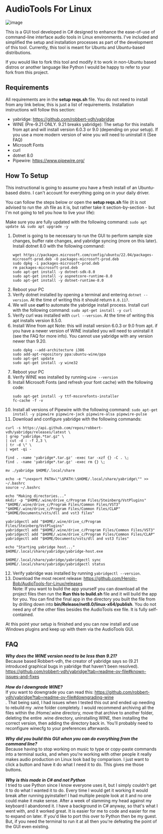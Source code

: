 # AudioTools For Linux

![image](https://github.com/user-attachments/assets/e83b372d-8708-4ad5-b606-3a6268d0b21d)

This is a GUI tool developed in C# designed to enhance the ease-of-use of command-line interface audio tools in Linux environments. I've included and simplified the setup and installation processes as part of the development of this tool. Currently, this tool is meant for Ubuntu and Ubuntu-based distributions.

If you would like to fork this tool and modify it to work in non-Ubuntu based distros or another language like Python I would be happy to refer to your fork from this project.

## Requirements
All requirements are in the <b>setup reqs.sh</b> file. You do not need to install from any link below, this is just a list of requirements. Installation instructions will follow this section:
- yabridge: https://github.com/robbert-vdh/yabridge
- WINE (Pre-9.21 ONLY. 9.21 breaks yabridge): The setup for this installs from apt and will install version 6.0.3 or 9.0 (depending on your setup). If you use a more modern version of wine you will need to uninstall it (See FAQ)
- Microsoft Fonts
- curl
- dotnet 8.0
- Pipewire: https://www.pipewire.org/

## How To Setup
This instructional is going to assume you have a fresh install of an Ubuntu-based distro. I can't account for everything going on in your daily driver.

You can follow the steps below or open the <b>setup reqs.sh</b> file (it is not advised to run the .sh file as it is, but rather take it section-by-section - but I'm not going to tell you how to live your life):

Make sure you are fully updated with the following command: ```sudo apt update && sudo apt upgrade -y```

1. Dotnet is going to be necessary to run the GUI to perform sample size changes, buffer rate changes, and yabridge syncing (more on this later). Install dotnet 8.0 with the following command:<br>
   ```
   wget https://packages.microsoft.com/config/ubuntu/22.04/packages-microsoft-prod.deb -O packages-microsoft-prod.deb
   sudo dpkg -i packages-microsoft-prod.deb
   rm packages-microsoft-prod.deb
   sudo apt-get install -y dotnet-sdk-8.0
   sudo apt-get install -y aspnetcore-runtime-8.0
   sudo apt-get install -y dotnet-runtime-8.0
   ```
2. Reboot your PC
3. Verify dotnet installed by opening a terminal and entering ```dotnet --version```. At the time of writing this it should return ```8.0.117```.
4. We will use <b>curl</b> to automate the yabridge install process. Install curl with the following command: ```sudo apt-get install -y curl```
5. Verify curl was installed with ```curl --version```. At the time of writing this apt installs version 8.5.0.
6. Install Wine from apt 
   Note: this will install version 6.0.3 or 9.0 from apt. if you have a newer version of WINE installed you will need to uninstall it (see the FAQ for more info). You cannot use yabridge with any version newer than 9.20.<br>
    ```
   sudo dpkg --add-architecture i386
   sudo add-apt-repository ppa:ubuntu-wine/ppa
   sudo apt-get update
   sudo apt-get install -y wine32
   ```
8. Reboot your PC
9. Verify WINE was installed by running ```wine --version```
10. Install Microsoft Fonts (and refresh your font cache) with the following code:<br>
    ```
    sudo apt-get install -y ttf-mscorefonts-installer
    fc-cache -f -v
    ```
11. Install all versions of Pipewire with the following command: ```sudo apt-get install -y pipewire pipewire-jack pipewire-alsa pipewire-pulse```
12. Download and configure yabridge with the following commands:<br>
   ```
   curl -s https://api.github.com/repos/robbert-vdh/yabridge/releases/latest \
   | grep "yabridge.*tar.gz" \
   | cut -d : -f 2,3 \
   | tr -d \" \
   | wget -qi -
   
   find . -name 'yabridge*.tar.gz' -exec tar -xzf {} -C . \;
   find . -name 'yabridge*.tar.gz' -exec rm {} \;
   
   mv ./yabridge $HOME/.local/share
   
   echo -e "\nexport PATH=\"\$PATH:\$HOME/.local/share/yabridge\"" >> ~/.bashrc
   source ~/.bashrc
   
   echo "Making directories..."
   mkdir -p "$HOME/.wine/drive_c/Program Files/Steinberg/VstPlugins" "$HOME/.wine/drive_c/Program Files/Common Files/VST3" "$HOME/.wine/drive_c/Program Files/Common Files/CLAP" "$HOME/Documents/vsts/dll and vst3 files"
   
   yabridgectl add "$HOME/.wine/drive_c/Program Files/Steinberg/VstPlugins"
   yabridgectl add "$HOME/.wine/drive_c/Program Files/Common Files/VST3"
   yabridgectl add "$HOME/.wine/drive_c/Program Files/Common Files/CLAP"
   yabridgectl add "$HOME/Documents/vsts/dll and vst3 files"
   
   echo "Starting yabridge host..."
   $HOME/.local/share/yabridge/yabridge-host.exe
   
   $HOME/.local/share/yabridge/yabridgectl sync
   $HOME/.local/share/yabridge/yabridgectl status
   ```
12. Verify yabridge was installed by running ```yabridgectl --version```.
13. Download the most recent release: https://github.com/Heroin-Bob/AudioTools-for-Linux/releases<br>
    Note: If you want to build the app yourself you can download all the project files then run the <b>Run this to build.sh</b> file and it will build the app for you. You can find the final app in the directory you built the file from by drilling down into <b>bin/Release/net8.0/linux-x64/publish</b>. You do not need any of the other files besides the AudioTools exe file. It is fully self-contained.

At this point your setup is finished and you can now install and use Windows plugins and keep up with them via the AudioTools GUI.

## FAQ
<b><i>Why does the WINE version need to be less than 9.21?</i></b><br>
Because based Robbert-vdh, the creator of yabridge says so (9.21 introduced graphical bugs in yabridge that haven't been resolved). https://github.com/robbert-vdh/yabridge?tab=readme-ov-file#known-issues-and-fixes<br><br>
<b><i>How do I downgrade WINE?</b></i><br>
If you want to downgrade you can read this: https://github.com/robbert-vdh/yabridge?tab=readme-ov-file#downgrading-wine<br>. That being said, I had issues when I tested this out and ended up needing to rebuild my .wine folder completely. I would recommend archiving all the files within the /Home/.wine directory, move that archive to another folder, deleting the entire .wine directory, uninstalling WINE, then installing the correct version, then adding the directory back in. You'll probably need to reconfigure winecfg to your preferences afterwards.<br><br>
<b><i>Why did you build this GUI when you can do everything from the command line?</i></b><br>
Because having to stop working on music to type or copy-paste commands into a terminal sucks, and when you're working with other people it really makes audio production on Linux look bad by comparison. I just want to click a button and have it do what I need it to do. This gives me those buttons.<br><br>
<b><i>Why is this made in C# and not Python</b></i><br>
I tried to use Python since I know everyone uses it, but I simply couldn't get it to do what I wanted it to do. Every time I would get it working it would break after running pyinstaller! I had multiple people look at it and no one could make it make sense. After a week of slamming my head against my keyboard I abandoned it. I have a background in C# anyway, so that's what I went with, and it worked great. It is easier for me to code and easier for me to expand on later. If you'd like to port this over to Python then be my guest. But, if you need the terminal to run it at all then you're defeating the point of the GUI even existing.<br><br>
